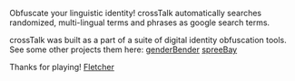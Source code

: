 Obfuscate your linguistic identity! crossTalk automatically searches randomized, multi-lingual terms and phrases as google search terms. 

crossTalk was built as a part of a suite of digital identity obfuscation tools. See some other projects them here:
<a href="https://github.com/lifeonhoth/genderBender">genderBender</a> 
<a href="https://github.com/lifeonhoth/spreeBay">spreeBay</a> 

Thanks for playing!
<a href="fletcherbach.com">Fletcher</a>  